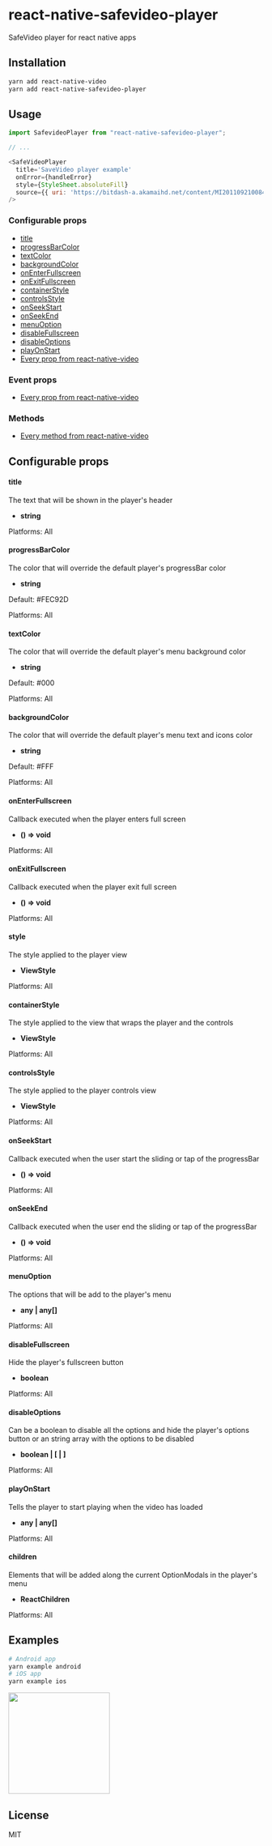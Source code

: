 # react-native-safevideo-player

SafeVideo player for react native apps

## Installation

```sh
yarn add react-native-video
yarn add react-native-safevideo-player
```

## Usage

```js
import SafevideoPlayer from "react-native-safevideo-player";

// ...

<SafeVideoPlayer
  title='SaveVideo player example'
  onError={handleError}
  style={StyleSheet.absoluteFill}
  source={{ uri: 'https://bitdash-a.akamaihd.net/content/MI201109210084_1/m3u8s/f08e80da-bf1d-4e3d-8899-f0f6155f6efa.m3u8' }}
/>
```

### Configurable props
* [title](#title)
* [progressBarColor](#progressBarColor)
* [textColor](#textColor)
* [backgroundColor](#backgroundColor)
* [onEnterFullscreen](#onEnterFullscreen)
* [onExitFullscreen](#onExitFullscreen)
* [containerStyle](#containerStyle)
* [controlsStyle](#controlsStyle)
* [onSeekStart](#onSeekStart)
* [onSeekEnd](#onSeekEnd)
* [menuOption](#menuOption)
* [disableFullscreen](#disableFullscreen)
* [disableOptions](#disableOptions)
* [playOnStart](#playOnStart)
* [Every prop from react-native-video](https://github.com/react-native-video/react-native-video/blob/master/README.md#configurable-props)

### Event props
* [Every prop from react-native-video](https://github.com/react-native-video/react-native-video/blob/master/README.md#event-props)

### Methods
* [Every method from react-native-video](https://github.com/react-native-video/react-native-video/blob/master/README.md#methods)

## Configurable props

#### title
The text that will be shown in the player's header
* **string**

Platforms: All

#### progressBarColor
The color that will override the default player's progressBar color
* **string**

Default: #FEC92D

Platforms: All

#### textColor
The color that will override the default player's menu background color
* **string**

Default: #000

Platforms: All

#### backgroundColor
The color that will override the default player's menu text and icons color
* **string**

Default: #FFF

Platforms: All

#### onEnterFullscreen
Callback executed when the player enters full screen
* **() => void**

Platforms: All

#### onExitFullscreen
Callback executed when the player exit full screen
* **() => void**

Platforms: All

#### style
The style applied to the player view
* **ViewStyle**

Platforms: All

#### containerStyle
The style applied to the view that wraps the player and the controls
* **ViewStyle**

Platforms: All

#### controlsStyle
The style applied to the player controls view
* **ViewStyle**

Platforms: All

#### onSeekStart
Callback executed when the user start the sliding or tap of the progressBar
* **() => void**

Platforms: All

#### onSeekEnd
Callback executed when the user end the sliding or tap of the progressBar
* **() => void**

Platforms: All

#### menuOption
The options that will be add to the player's menu
* **any | any[]**

Platforms: All

#### disableFullscreen
Hide the player's fullscreen button
* **boolean**

Platforms: All

#### disableOptions
Can be a boolean to disable all the options and hide the player's options button or an string array with the options to be disabled
* **boolean | [<quality> | <rate>]**

Platforms: All

#### playOnStart
Tells the player to start playing when the video has loaded
* **any | any[]**

Platforms: All

#### children
Elements that will be added along the current OptionModals in the player's menu
* **ReactChildren**

Platforms: All

## Examples

```sh
# Android app
yarn example android
# iOS app
yarn example ios
```

<img src="https://cdn.discordapp.com/attachments/770721962464247830/799283972973658112/ezgif.com-video-to-gif-3.gif" width="200" />

## License

MIT
